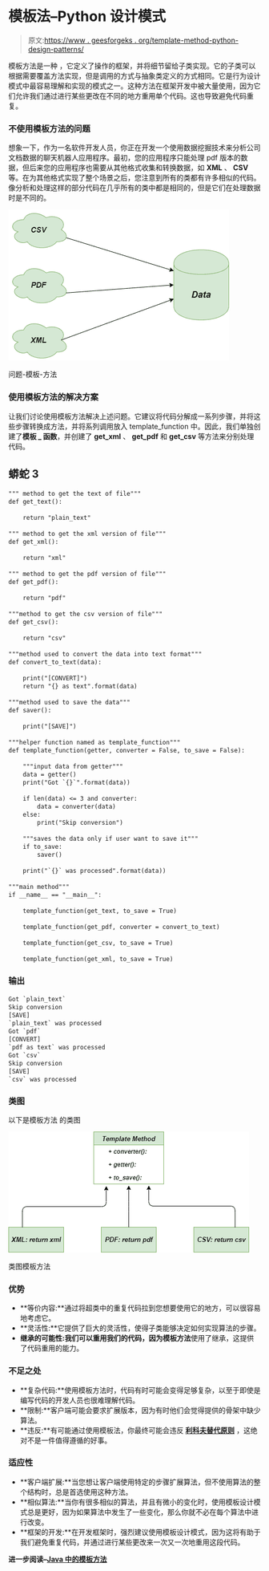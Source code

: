 # 模板法–Python 设计模式

> 原文:[https://www . geesforgeks . org/template-method-python-design-patterns/](https://www.geeksforgeeks.org/template-method-python-design-patterns/)

模板方法是一种  ，它定义了操作的框架，并将细节留给子类实现。它的子类可以根据需要覆盖方法实现，但是调用的方式与抽象类定义的方式相同。它是行为设计模式中最容易理解和实现的模式之一。这种方法在框架开发中被大量使用，因为它们允许我们通过进行某些更改在不同的地方重用单个代码。这也导致避免代码重复。

### 不使用模板方法的问题

想象一下，作为一名软件开发人员，你正在开发一个使用数据挖掘技术来分析公司文档数据的聊天机器人应用程序。最初，您的应用程序只能处理 pdf 版本的数据，但后来您的应用程序也需要从其他格式收集和转换数据，如 **XML** 、 **CSV** 等。在为其他格式实现了整个场景之后，您注意到所有的类都有许多相似的代码。像分析和处理这样的部分代码在几乎所有的类中都是相同的，但是它们在处理数据时是不同的。

![Problem-Template-Method](img/a9ac65130b0b592b9f6423fb7f0cc0f9.png)

问题-模板-方法

### 使用模板方法的解决方案

让我们讨论使用模板方法解决上述问题。它建议将代码分解成一系列步骤，并将这些步骤转换成方法，并将系列调用放入 template_function 中。因此，我们单独创建了**模板 _ 函数**，并创建了 **get_xml** 、 **get_pdf** 和 **get_csv** 等方法来分别处理代码。

## 蟒蛇 3

```
""" method to get the text of file"""
def get_text():

    return "plain_text"

""" method to get the xml version of file"""
def get_xml():

    return "xml"

""" method to get the pdf version of file"""
def get_pdf():

    return "pdf"

"""method to get the csv version of file"""
def get_csv():

    return "csv"

"""method used to convert the data into text format"""
def convert_to_text(data):

    print("[CONVERT]")
    return "{} as text".format(data)

"""method used to save the data"""
def saver():

    print("[SAVE]")

"""helper function named as template_function"""
def template_function(getter, converter = False, to_save = False):

    """input data from getter"""
    data = getter()
    print("Got `{}`".format(data))

    if len(data) <= 3 and converter:
        data = converter(data)
    else:
        print("Skip conversion")

    """saves the data only if user want to save it"""
    if to_save:
        saver()

    print("`{}` was processed".format(data))

"""main method"""
if __name__ == "__main__":

    template_function(get_text, to_save = True)

    template_function(get_pdf, converter = convert_to_text)

    template_function(get_csv, to_save = True)

    template_function(get_xml, to_save = True)
```

### 输出

```
Got `plain_text`
Skip conversion
[SAVE]
`plain_text` was processed
Got `pdf`
[CONVERT]
`pdf as text` was processed
Got `csv`
Skip conversion
[SAVE]
`csv` was processed
```

### 类图

以下是模板方法
的类图

![Class-diagram-template-method](img/9078c1744f6af75e16bd1237dd706fd5.png)

类图模板方法

### 优势

*   **等价内容:**通过将超类中的重复代码拉到您想要使用它的地方，可以很容易地考虑它。
*   **灵活性:**它提供了巨大的灵活性，使得子类能够决定如何实现算法的步骤。
*   **继承的可能性:**我们可以重用我们的代码，因为**模板方法**使用了继承，这提供了代码重用的能力。

### 不足之处

*   **复杂代码:**使用模板方法时，代码有时可能会变得足够复杂，以至于即使是编写代码的开发人员也很难理解代码。
*   **限制:**客户端可能会要求扩展版本，因为有时他们会觉得提供的骨架中缺少算法。
*   **违反:**有可能通过使用模板法，你最终可能会违反 [**利科夫替代原则**](https://en.wikipedia.org/wiki/Liskov_substitution_principle) ，这绝对不是一件值得遵循的好事。

### 适应性

*   **客户端扩展:**当您想让客户端使用特定的步骤扩展算法，但不使用算法的整个结构时，总是首选使用这种方法。
*   **相似算法:**当你有很多相似的算法，并且有微小的变化时，使用模板设计模式总是更好，因为如果算法中发生了一些变化，那么你就不必在每个算法中进行改变。
*   **框架的开发:**在开发框架时，强烈建议使用模板设计模式，因为这将有助于我们避免重复代码，并通过进行某些更改来一次又一次地重用这段代码。

**进一步阅读–**[**Java 中的模板方法**](https://www.geeksforgeeks.org/template-method-design-pattern/)